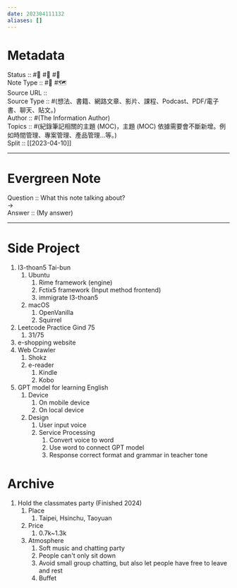 ```yaml
---
date: 202304111132
aliases: []
---
```


# Metadata
Status :: #🌱 #🌼 #🌲 <br>
Note Type :: #📝 #🗺️ <br>
Source URL :: []() <br>
Source Type :: #(想法、書籍、網路文章、影片、課程、Podcast、PDF/電子書、聊天、貼文。)<br>
Author :: #(The Information Author)<br>
Topics :: #(紀錄筆記相關的主題 (MOC)，主題 (MOC) 依據需要會不斷新增。例如時間管理、專案管理、產品管理...等。) <br>
Split :: [[2023-04-10]] <br>

---

# Evergreen Note

Question :: What this note talking about? <br>
-> <br>
Answer :: (My answer) <br>

---

# Side Project
1. I3-thoan5 Tai-bun
	1. Ubuntu
		1. Rime framework (engine)
		2. Fctix5 framework (Input method frontend)
		3. immigrate I3-thoan5
	2. macOS
		1. OpenVanilla
		2. Squirrel
2. Leetcode Practice Gind 75
	1. 31/75
3. e-shopping website
4. Web Crawler
	1. Shokz
	2. e-reader
		1. Kindle
		2. Kobo
5. GPT model for learning English
	1. Device
		1. On mobile device
		2. On local device
	2. Design
		1. User input voice
		2. Service Processing
			1. Convert voice to word
			2. Use word to connect GPT model
			3. Response correct format and grammar in teacher tone
# Archive
1. Hold the classmates party (Finished 2024)
	1. Place
		1. Taipei, Hsinchu, Taoyuan
	2. Price
		1. 0.7k~1.3k
	3. Atmosphere
		1. Soft music and chatting party
		2. People can't only sit down
		3. Avoid small group chatting, but also let people have free to leave and rest
		4. Buffet

